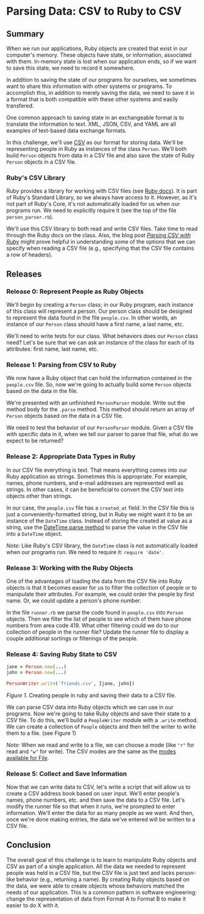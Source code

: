 # Parsing Data: CSV to Ruby to CSV

## Summary
When we run our applications, Ruby objects are created that exist in our computer's memory.  These objects have state, or information, associated with them.  In-memory state is lost when our application ends, so if we want to save this state, we need to record it somewhere.

In addition to saving the state of our programs for ourselves, we sometimes want to share this information with other systems or programs.  To accomplish this, in addition to merely saving the data, we need to save it in a format that is both compatible with these other systems and easily transfered.

One common approach to saving state in an exchangeable format is to translate the information to text.  XML, JSON, CSV, and YAML are all examples of text-based data exchange formats.

In this challenge, we'll use [CSV][wikipedia csv] as our format for storing data.  We'll be representing people in Ruby as instances of the class `Person`.  We'll both build `Person` objects from data in a CSV file and also save the state of Ruby `Person` objects in a CSV file.


### Ruby's CSV Library
Ruby provides a library for working with CSV files (see [Ruby docs][ruby docs csv]).  It is part of Ruby's Standard Library, so we always have access to it.  However, as it's not part of Ruby's Core, it's not automatically loaded for us when our programs run.  We need to explicitly require it (see the top of the file `person_parser.rb`).

We'll use this CSV library to both read and write CSV files.  Take time to read through the Ruby docs on the class.  Also, the blog post *[Parsing CSV with Ruby][technical pickles csv]* might prove helpful in understanding some of the options that we can specify when reading a CSV file (e.g., specifying that the CSV file contains a row of headers).


## Releases
### Release 0: Represent People as Ruby Objects
We'll begin by creating a `Person` class; in our Ruby program, each instance of this class will represent a person.  Our person class should be designed to represent the data found in the file `people.csv`.  In other words, an instance of our `Person` class should have a first name, a last name, etc.

We'll need to write tests for our class.  What behaviors does our `Person` class need?  Let's be sure that we can ask an instance of the class for each of its attributes:  first name, last name, etc.


### Release 1: Parsing from CSV to Ruby
We now have a Ruby object that can hold the information contained in the `people.csv` file.  So, now we're going to actually build some `Person` objects based on the data in the file.

We're presented with an unfinished `PersonParser` module.  Write out the method body for the `.parse` method.  This method should return an array of `Person` objects based on the data in a CSV file.

We need to test the behavior of our `PersonParser` module.  Given a CSV file with specific data in it, when we tell our parser to parse that file, what do we expect to be returned?


### Release 2: Appropriate Data Types in Ruby
In our CSV file everything is text.  That means everything comes into our Ruby application as strings.  Sometimes this is appropriate.  For example, names, phone numbers, and e-mail addresses are represented well as strings.  In other cases, it can be beneficial to convert the CSV text into objects other than strings.

In our case, the `people.csv` file has a `created_at` field.  In the CSV file this is just a conveniently-formatted string, but in Ruby we might want it to be an instance of the `DateTime` class.  Instead of storing the created at value as a string, use the [DateTime.parse method][] to parse the value in the CSV file into a `DateTime` object.

*Note:*  Like Ruby's CSV library, the `DateTime` class is not automatically loaded when our programs run.  We need to require it:  `require 'date'`.


### Release 3: Working with the Ruby Objects
One of the advantages of loading the data from the CSV file into Ruby objects is that it becomes easier for us to filter the collection of people or to manipulate their attributes.  For example, we could order the people by first name.  Or, we could update a person's phone number.

In the file `runner.rb` we parse the code found in `people.csv` into `Person` objects.  Then we filter the list of people to see which of them have phone numbers from area code 419.  What other filtering could we do to our collection of people in the runner file?  Update the runner file to display a couple additional sortings or filterings of the people.


### Release 4: Saving Ruby State to CSV
```ruby
jane = Person.new(...)
john = Person.new(...)

PersonWriter.write('friends.csv', [jane, john])
```
*Figure 1*.  Creating people in ruby and saving their data to a CSV file.

We can parse CSV data into Ruby objects which we can use in our programs.  Now we're going to take Ruby objects and save their state to a CSV file.  To do this, we'll build a `PeopleWriter` module with a `.write` method.  We can create a collection of `People` objects and then tell the writer to write them to a file.  (see Figure 1)

*Note:* When we read and write to a file, we can choose a mode (like `"r"` for read and `"w"` for write).  The CSV modes are the same as the [modes available for File][ruby file modes].


### Release 5: Collect and Save Information
Now that we can write data to CSV, let's write a script that will allow us to create a CSV address book based on user input.  We'll enter people's names, phone numbers, etc. and then save the data to a CSV file.  Let's modify the runner file so that when it runs, we're prompted to enter information.  We'll enter the data for as many people as we want.  And then, once we're done making entries, the data we've entered will be written to a CSV file.


## Conclusion
The overall goal of this challenge is to learn to manipulate Ruby objects and CSV as part of a single application. All the data we needed to represent people was held in a CSV file, but the CSV file is just text and lacks person-like behavior (e.g., returning a name).  By creating Ruby objects based on the data, we were able to create objects whose behaviors matched the needs of our application. This is a common pattern in software engineering: change the representation of data from Format A to Format B to make it easier to do X with it.

[DateTime.parse method]: http://www.ruby-doc.org/stdlib-2.1.0/libdoc/date/rdoc/DateTime.html#method-c-parse
[ruby docs csv]: http://ruby-doc.org/stdlib-2.1.0/libdoc/csv/rdoc/CSV.html
[ruby file modes]: http://ruby-doc.org/core-2.1.0/IO.html#method-c-new-label-IO+Open+Mode
[technical pickles csv]: http://technicalpickles.com/posts/parsing-csv-with-ruby/
[wikipedia csv]: https://en.wikipedia.org/wiki/Comma-separated_values
[wikipedia lazy initialization]: https://en.wikipedia.org/wiki/Lazy_initialization
[wikipedia memoization]: https://en.wikipedia.org/wiki/Memoization
